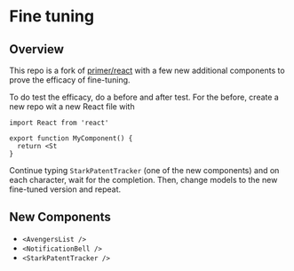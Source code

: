 # Fine tuning

## Overview

This repo is a fork of [primer/react](https://github.com/primer/react) with a few new additional components to prove the efficacy of fine-tuning.

To do test the efficacy, do a before and after test. For the before, create a new repo wit a new React file with

```tsx
import React from 'react'

export function MyComponent() {
  return <St
}
```

Continue typing `StarkPatentTracker` (one of the new components) and on each character, wait for the completion. Then, change models to the new fine-tuned version and repeat.

## New Components

- `<AvengersList />`
- `<NotificationBell />`
- `<StarkPatentTracker />`

